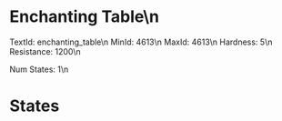 # Enchanting Table\n
TextId: enchanting_table\n
MinId: 4613\n
MaxId: 4613\n
Hardness: 5\n
Resistance: 1200\n

Num States: 1\n
# States
```

```